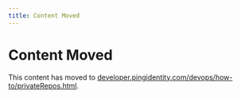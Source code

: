 ```yaml
---
title: Content Moved
---
```

# Content Moved

This content has moved to [developer.pingidentity.com/devops/how-to/privateRepos.html](https://developer.pingidentity.com/devops/how-to/privateRepos.html).
